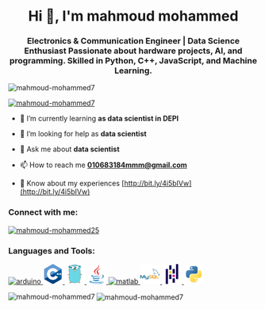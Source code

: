 <h1 align="center">Hi 👋, I'm mahmoud mohammed</h1>
<h3 align="center">Electronics & Communication Engineer | Data Science Enthusiast Passionate about hardware projects, AI, and programming. Skilled in Python, C++, JavaScript, and Machine Learning.</h3>

<p align="left"> <img src="https://komarev.com/ghpvc/?username=mahmoud-mohammed7&label=Profile%20views&color=0e75b6&style=flat" alt="mahmoud-mohammed7" /> </p>

<p align="left"> <a href="https://github.com/ryo-ma/github-profile-trophy"><img src="https://github-profile-trophy.vercel.app/?username=mahmoud-mohammed7" alt="mahmoud-mohammed7" /></a> </p>

- 🌱 I’m currently learning **as data scientist in DEPI**

- 🤝 I’m looking for help as **data scientist**

- 💬 Ask me about **data scientist**

- 📫 How to reach me **010683184mmm@gmail.com**

- 📄 Know about my experiences [http://bit.ly/4i5bIVw](http://bit.ly/4i5bIVw)

<h3 align="left">Connect with me:</h3>
<p align="left">
<a href="https://linkedin.com/in/mahmoud-mohammed25" target="blank"><img align="center" src="https://raw.githubusercontent.com/rahuldkjain/github-profile-readme-generator/master/src/images/icons/Social/linked-in-alt.svg" alt="mahmoud-mohammed25" height="30" width="40" /></a>
</p>

<h3 align="left">Languages and Tools:</h3>
<p align="left"> <a href="https://www.arduino.cc/" target="_blank" rel="noreferrer"> <img src="https://cdn.worldvectorlogo.com/logos/arduino-1.svg" alt="arduino" width="40" height="40"/> </a> <a href="https://www.w3schools.com/cpp/" target="_blank" rel="noreferrer"> <img src="https://raw.githubusercontent.com/devicons/devicon/master/icons/cplusplus/cplusplus-original.svg" alt="cplusplus" width="40" height="40"/> </a> <a href="https://golang.org" target="_blank" rel="noreferrer"> <img src="https://raw.githubusercontent.com/devicons/devicon/master/icons/go/go-original.svg" alt="go" width="40" height="40"/> </a> <a href="https://www.java.com" target="_blank" rel="noreferrer"> <img src="https://raw.githubusercontent.com/devicons/devicon/master/icons/java/java-original.svg" alt="java" width="40" height="40"/> </a> <a href="https://www.mathworks.com/" target="_blank" rel="noreferrer"> <img src="https://upload.wikimedia.org/wikipedia/commons/2/21/Matlab_Logo.png" alt="matlab" width="40" height="40"/> </a> <a href="https://www.mysql.com/" target="_blank" rel="noreferrer"> <img src="https://raw.githubusercontent.com/devicons/devicon/master/icons/mysql/mysql-original-wordmark.svg" alt="mysql" width="40" height="40"/> </a> <a href="https://pandas.pydata.org/" target="_blank" rel="noreferrer"> <img src="https://raw.githubusercontent.com/devicons/devicon/2ae2a900d2f041da66e950e4d48052658d850630/icons/pandas/pandas-original.svg" alt="pandas" width="40" height="40"/> </a> <a href="https://www.python.org" target="_blank" rel="noreferrer"> <img src="https://raw.githubusercontent.com/devicons/devicon/master/icons/python/python-original.svg" alt="python" width="40" height="40"/> </a> </p>

<p><img align="left" src="https://github-readme-stats.vercel.app/api/top-langs?username=mahmoud-mohammed7&show_icons=true&locale=en&layout=compact" alt="mahmoud-mohammed7" /></p>

<p>&nbsp;<img align="center" src="https://github-readme-stats.vercel.app/api?username=mahmoud-mohammed7&show_icons=true&locale=en" alt="mahmoud-mohammed7" /></p>
